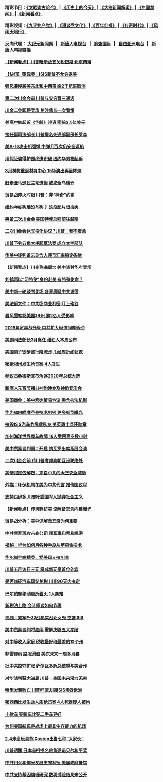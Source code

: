 #### 精彩节目：[《文昭谈古论今》](http://155.138.205.71/wenzhao) | [《历史上的今天》](http://155.138.205.71/today-in-history) | [《大陆新闻解读》](http://155.138.205.71/ntdtv-comedy) | [《中国禁闻》](http://155.138.205.71/ntdtv-news) | [《新闻看点》](http://155.138.205.71/news-insight) 

 #### 精彩视频：[《九评共产党》](http://155.138.205.71:10000/videos/jiuping) | [《漫谈党文化》](http://155.138.205.71:10000/videos/mtdwh) | [《百年红祸》](http://155.138.205.71:10000/videos/bnhh) | [《传奇时代》](http://155.138.205.71:10000/videos/legend) | [《风雨天地行》](http://155.138.205.71:10000/videos/fytdx) 

 #### 反向代理： [大纪元新闻网](http://155.138.205.71:10080/) &nbsp;&nbsp;|&nbsp;&nbsp; [新唐人电视台](http://155.138.205.71:8000/) &nbsp;&nbsp;|&nbsp;&nbsp; [追查国际](http://155.138.205.71:10010/) &nbsp;&nbsp;|&nbsp;&nbsp; [自由亚洲电台](http://155.138.205.71:9800/) &nbsp;&nbsp;|&nbsp;&nbsp; [新唐人电视直播](http://155.138.205.71/) 

#### [【新闻看点】川普暗示放宽关税限期 北京两难](../pages/nsc412/n11058764.md?t=02202137) 

#### [【快讯】蓬佩奥：ISIS新娘不允许返美](../pages/nsc412/n11058959.md?t=02202137) 

#### [强风暴侵袭美东北和中西部 逾2千航班取消](../pages/nsc412/n11058756.md?t=02202137) 

#### [第二次川金会前 川普与安倍晋三通话](../pages/nsc412/n11058939.md?t=02202137) 

#### [川金二会即将登场 关注焦点一次看懂](../pages/nsc412/n11058793.md?t=02202137) 

#### [美高中生起诉《华邮》诽谤 索赔2.5亿美元](../pages/nsc412/n11058279.md?t=02202137) 

#### [接任副司法部长 川普提名交通部副部长罗森](../pages/nsc412/n11058020.md?t=02202137) 

#### [美A-10攻击机强悍 中弹几百次仍安全返航](../pages/nsc412/n11057876.md?t=02202137) 

#### [用假证骗得护照终遭识破 纽约华男被起诉](../pages/nsc412/n11057256.md?t=02202137) 

#### [3月神韵重返林肯中心 15场演出再展辉煌](../pages/nsc412/n11057267.md?t=02202137) 

#### [赶走亚马逊民主党遭轰 或成全乌瑞奇](../pages/nsc412/n11057196.md?t=02202137) 

#### [贸易战停火时限 川普：非“神奇”约定](../pages/nsc412/n11056584.md?t=02202137) 

#### [纽约年度狗展没有狗？ 这段影片很搞笑](../pages/nsc412/n11057139.md?t=02202137) 

#### [筹备二次川金会 美国特使启程前往越南](../pages/nsc412/n11056751.md?t=02202137) 

#### [二次川金会达无核化协议？川普：我不着急](../pages/nsc412/n11056688.md?t=02202137) 

#### [川普下令五角大楼起草法案 成立太空部队](../pages/nsc412/n11056589.md?t=02202137) 

#### [传美中谈判备忘录含人民币汇率稳定条款](../pages/nsc412/n11056343.md?t=02202137) 

#### [【新闻看点】川普称进展大 美中谈判华府登场](../pages/nsc412/n11056046.md?t=02202137) 

#### [刘鹤再以“习特使”身份赴美 有特殊使命？](../pages/nsc412/n11055937.md?t=02202137) 

#### [美中新一轮谈判登场 各界质疑中共诚信](../pages/nsc412/n11056303.md?t=02202137) 

#### [美法庭文件：中共窃商业机密 盯上硅谷](../pages/nsc412/n11056260.md?t=02202137) 

#### [暴风雪席卷美国39州 逾2亿人受影响](../pages/nsc412/n11056079.md?t=02202137) 

#### [2018年贸易战升级 中共扩大经济间谍活动](../pages/nsc412/n11056018.md?t=02202137) 

#### [美副司法部长3月离任 继任人本周公布](../pages/nsc412/n11055968.md?t=02202137) 

#### [美国男子徒步旅行陷流沙 几经周折终获救](../pages/nsc412/n11055534.md?t=02202137) 

#### [密歇根州发生枪击案 4人丧生](../pages/nsc412/n11055752.md?t=02202137) 

#### [参议员桑德斯宣布角逐2020年总统大选](../pages/nsc412/n11055758.md?t=02202137) 

#### [新唐人元宵节播出神韵晚会及神韵音乐会](../pages/nsc412/n11043038.md?t=02202137) 

#### [美国商会：美中若达贸易协议 需含执法机制](../pages/nsc412/n11054711.md?t=02202137) 

#### [华为如何瞄准苹果技术机密 更多细节曝光](../pages/nsc412/n11054354.md?t=02202137) 

#### [摧毁ISIS汽车炸弹救队友 美英勇士兵获勋章](../pages/nsc412/n11055283.md?t=02202137) 

#### [加州海洋世界缆车故障 16人受困高空数小时](../pages/nsc412/n11055284.md?t=02202137) 

#### [美中贸易谈判周二开启 纳瓦罗出席高层会谈](../pages/nsc412/n11054651.md?t=02202137) 

#### [二次川金会前 传川普考虑美朝互设联络处](../pages/nsc412/n11054411.md?t=02202137) 

#### [美情报报告解密：来自中共的太空安全威胁](../pages/nsc412/n11053340.md?t=02202137) 

#### [外媒：环保机构在美为中共代言 推他国议程](../pages/nsc412/n11053919.md?t=02202137) 

#### [支持瓜伊多 川普吁委国军人抛弃社会主义](../pages/nsc412/n11053753.md?t=02202137) 

#### [【新闻看点】传刘鹤访美 谅解备忘录内幕曝光](../pages/nsc412/n11053719.md?t=02202137) 

#### [贸易战分析：美中谅解备忘录为何重要](../pages/nsc412/n11054022.md?t=02202137) 

#### [中共黑客再攻击美公司 窃军事和贸易机密](../pages/nsc412/n11053773.md?t=02202137) 

#### [揭秘：华为如何用各种手段从苹果偷技术](../pages/nsc412/n11053887.md?t=02202137) 

#### [华尔街华裔精英：爱美国支持川普](../pages/nsc412/n11052311.md?t=02202137) 

#### [川普五月访日三天 将成新天皇首位外宾](../pages/nsc412/n11053602.md?t=02202137) 

#### [是否加征汽车国安关税 川普90天内决定](../pages/nsc412/n11053484.md?t=02202137) 

#### [巴尔的摩移动厕所着火 1人遇难](../pages/nsc412/n11053000.md?t=02202137) 

#### [新税法上路 会计师谈如何节税](../pages/nsc412/n11052303.md?t=02202137) 

#### [视频：美军F-22战机实战处女秀 空袭ISIS](../pages/nsc412/n11052813.md?t=02202137) 

#### [美中贸易谈判将继续 需解决哪五大症结](../pages/nsc412/n11052353.md?t=02202137) 

#### [对中等收入家庭 税收最好和最差的10个州](../pages/nsc412/n11045184.md?t=02202137) 

#### [非雪即雨 路况滑湿 美东未来一周多风暴](../pages/nsc412/n11051683.md?t=02202137) 

#### [批中共掠夺扩张 萨尔瓦多新总统望与美合作](../pages/nsc412/n11050003.md?t=02202137) 

#### [对华谈判获大进展 川普：美国未来潜力无穷](../pages/nsc412/n11051330.md?t=02202137) 

#### [哈里发濒败亡 川普吁盟友阻ISIS渗透欧洲](../pages/nsc412/n11051146.md?t=02202137) 

#### [密西西比发生劫人质枪击案 4人死嫌疑人被拘](../pages/nsc412/n11051009.md?t=02202137) 

#### [十款车 买新车比买二手车更好](../pages/nsc412/n11045292.md?t=02202137) 

#### [为何美国航母是战场上最具生存能力的机场](../pages/nsc412/n11045305.md?t=02202137) 

#### [2.4米高玩具熊 Costco出售七种“大家伙”](../pages/nsc412/n11050021.md?t=02202137) 

#### [川普透露 日本首相提名他角逐诺贝尔和平奖](../pages/nsc412/n11050913.md?t=02202137) 

#### [中共用买和偷来发展生物科技 美国政府警惕](../pages/nsc412/n11050574.md?t=02202137) 

#### [中共支持基因编辑研究 数项试验结果未公开](../pages/nsc412/n11050101.md?t=02202137) 

